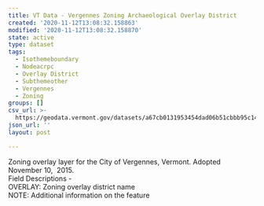 ```yaml
---
title: VT Data - Vergennes Zoning Archaeological Overlay District
created: '2020-11-12T13:08:32.158863'
modified: '2020-11-12T13:08:32.158870'
state: active
type: dataset
tags:
  - Isothemeboundary
  - Nodeacrpc
  - Overlay District
  - Subthemeother
  - Vergennes
  - Zoning
groups: []
csv_url: >-
  https://geodata.vermont.gov/datasets/a67cb0131953454dad06b51cbbb95c14_0.csv?outSR=%7B%22latestWkid%22%3A3857%2C%22wkid%22%3A102100%7D
json_url: ''
layout: post

---
```

<div>Zoning overlay layer for the City of Vergennes, Vermont. Adopted November 10,  2015.</div><div>Field Descriptions -<br />OVERLAY: Zoning overlay district name<br />NOTE: Additional information on the feature<br /></div>
